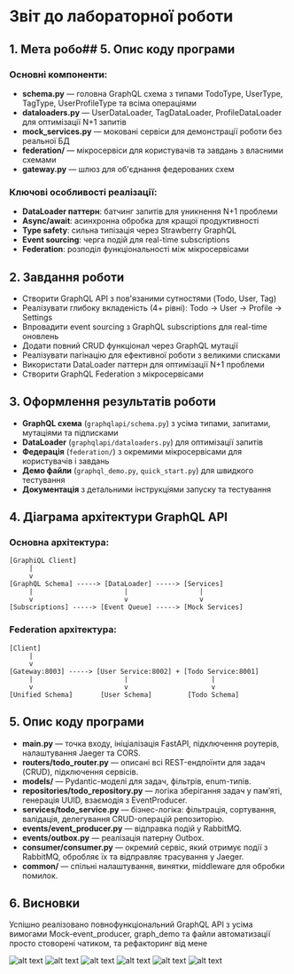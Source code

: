 # Звіт до лабораторної роботи

## 1. Мета робо## 5. Опис коду програми

### Основні компоненти:
- **schema.py** — головна GraphQL схема з типами TodoType, UserType, TagType, UserProfileType та всіма операціями
- **dataloaders.py** — UserDataLoader, TagDataLoader, ProfileDataLoader для оптимізації N+1 запитів
- **mock_services.py** — моковані сервіси для демонстрації роботи без реальної БД
- **federation/** — мікросервіси для користувачів та завдань з власними схемами
- **gateway.py** — шлюз для об'єднання федерованих схем

### Ключові особливості реалізації:
- **DataLoader паттерн**: батчинг запитів для уникнення N+1 проблеми
- **Async/await**: асинхронна обробка для кращої продуктивності  
- **Type safety**: сильна типізація через Strawberry GraphQL
- **Event sourcing**: черга подій для real-time subscriptions
- **Federation**: розподіл функціональності між мікросервісами

## 2. Завдання роботи
- Створити GraphQL API з пов'язаними сутностями (Todo, User, Tag)
- Реалізувати глибоку вкладеність (4+ рівні): Todo → User → Profile → Settings
- Впровадити event sourcing з GraphQL subscriptions для real-time оновлень
- Додати повний CRUD функціонал через GraphQL мутації
- Реалізувати пагінацію для ефективної роботи з великими списками
- Використати DataLoader паттерн для оптимізації N+1 проблеми
- Створити GraphQL Federation з мікросервісами

## 3. Оформлення результатів роботи
- **GraphQL схема** (`graphqlapi/schema.py`) з усіма типами, запитами, мутаціями та підписками
- **DataLoader** (`graphqlapi/dataloaders.py`) для оптимізації запитів
- **Федерація** (`federation/`) з окремими мікросервісами для користувачів і завдань
- **Демо файли** (`graphql_demo.py`, `quick_start.py`) для швидкого тестування
- **Документація** з детальними інструкціями запуску та тестування

## 4. Діаграма архітектури GraphQL API

### Основна архітектура:
```
[GraphiQL Client] 
     |
     v
[GraphQL Schema] -----> [DataLoader] -----> [Services]
     |                       |                  |
     v                       v                  v
[Subscriptions] -----> [Event Queue] -----> [Mock Services]
```

### Federation архітектура:
```
[Client] 
     |
     v
[Gateway:8003] -----> [User Service:8002] + [Todo Service:8001]
     |                       |                     |
     v                       v                     v
[Unified Schema]       [User Schema]         [Todo Schema]
```


## 5. Опис коду програми

- **main.py** — точка входу, ініціалізація FastAPI, підключення роутерів, налаштування Jaeger та CORS.
- **routers/todo_router.py** — описані всі REST-ендпоїнти для задач (CRUD), підключення сервісів.
- **models/** — Pydantic-моделі для задач, фільтрів, enum-типів.
- **repositories/todo_repository.py** — логіка зберігання задач у пам’яті, генерація UUID, взаємодія з EventProducer.
- **services/todo_service.py** — бізнес-логіка: фільтрація, сортування, валідація, делегування CRUD-операцій репозиторію.
- **events/event_producer.py** — відправка подій у RabbitMQ.
- **events/outbox.py** — реалізація патерну Outbox.
- **consumer/consumer.py** — окремий сервіс, який отримує події з RabbitMQ, обробляє їх та відправляє трасування у Jaeger.
- **common/** — спільні налаштування, винятки, middleware для обробки помилок.

## 6. Висновки
Успішно реалізовано повнофункціональний GraphQL API з усіма вимогами
Mock-event_producer, graph_demo та файли автоматизації просто стоворені чатиком, та рефакторинг від мене

![alt text](image.png)
![alt text](image-1.png)
![alt text](image-2.png)
![alt text](image-3.png)
![alt text](image-4.png)
![alt text](image-4.png)